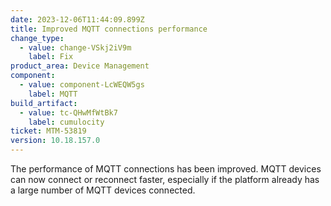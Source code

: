 ```yaml
---
date: 2023-12-06T11:44:09.899Z
title: Improved MQTT connections performance
change_type:
  - value: change-VSkj2iV9m
    label: Fix
product_area: Device Management
component:
  - value: component-LcWEQW5gs
    label: MQTT
build_artifact:
  - value: tc-QHwMfWtBk7
    label: cumulocity
ticket: MTM-53819
version: 10.18.157.0
---
```

The performance of MQTT connections has been improved.  MQTT devices can now connect or reconnect faster, especially if the platform already has a large number of MQTT devices connected.
